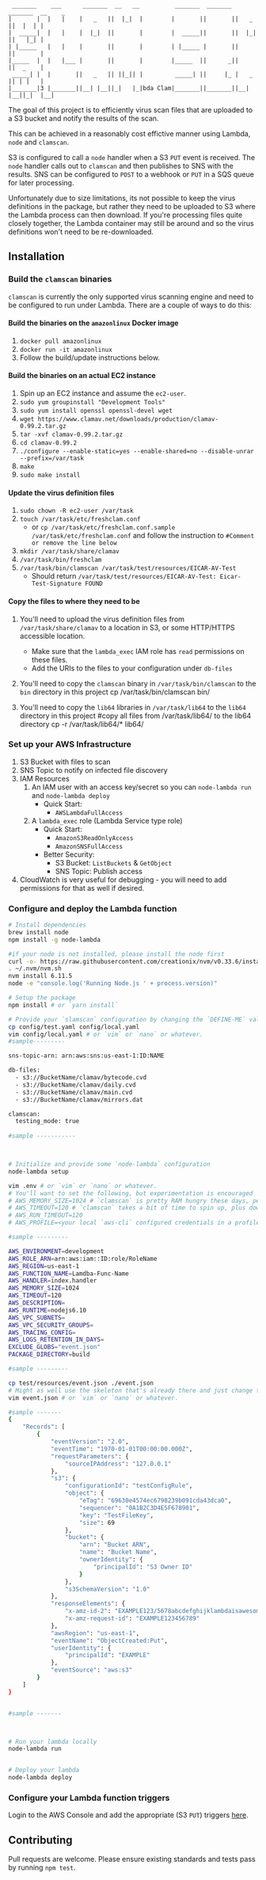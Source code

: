 ```plaintext
 _______    ___      _______  __   __          _______  _______  _______  __    _ 
|       |  |   |    |   _   ||  |_|  |        |       ||       ||   _   ||  |  | |
|  _____|  |   |    |  |_|  ||       |        |  _____||       ||  |_|  ||   |_| |
| |_____   |   |    |       ||       |        | |_____ |       ||       ||       |
|_____  |  |   |___ |       ||       |        |_____  ||      _||       ||  _    |
 _____| |  |       ||   _   || ||_|| |         _____| ||     |_ |   _   || | |   |
|_______|3 |_______||__| |__||_|   |_|bda Clam|_______||_______||__| |__||_|  |__|
```

The goal of this project is to efficiently virus scan files that are uploaded to a S3 bucket and notify the results of the scan.

This can be achieved in a reasonably cost effictive manner using Lambda, `node` and `clamscan`.

S3 is configured to call a `node` handler when a S3 `PUT` event is received.  The `node` handler calls out to `clamscan` and then publishes to SNS with the results.  SNS can be configured to `POST` to a webhook or `PUT` in a SQS queue for later processing.

Unfortunately due to size limitations, its not possible to keep the virus definitions in the package, but rather they need to be uploaded to S3 where the Lambda process can then download.  If you're processing files quite closely together, the Lambda container may still be around and so the virus definitions won't need to be re-downloaded.


## Installation

### Build the `clamscan` binaries
`clamscan` is currently the only supported virus scanning engine and need to be configured to
run under Lambda. There are a couple of ways to do this:

#### Build the binaries on the `amazonlinux` Docker image
1. `docker pull amazonlinux`
1. `docker run -it amazonlinux`
1. Follow the build/update instructions below.

#### Build the binaries on an actual EC2 instance

1. Spin up an EC2 instance and assume the `ec2-user`.
1. `sudo yum groupinstall "Development Tools"`
1. `sudo yum install openssl openssl-devel wget`
1. `wget https://www.clamav.net/downloads/production/clamav-0.99.2.tar.gz`
1. `tar -xvf clamav-0.99.2.tar.gz`
1. `cd clamav-0.99.2`
1. `./configure --enable-static=yes --enable-shared=no --disable-unrar --prefix=/var/task`
1. `make`
1. `sudo make install`

#### Update the virus definition files
1. `sudo chown -R ec2-user /var/task`
1. `touch /var/task/etc/freshclam.conf`
   * or `cp /var/task/etc/freshclam.conf.sample /var/task/etc/freshclam.conf` and follow the instruction to  `#Comment or remove the line below`
1. `mkdir /var/task/share/clamav`
1. `/var/task/bin/freshclam`
1. `/var/task/bin/clamscan /var/task/test/resources/EICAR-AV-Test`
   * Should return `/var/task/test/resources/EICAR-AV-Test: Eicar-Test-Signature FOUND`

#### Copy the files to where they need to be
1. You'll need to upload the virus definition files from `/var/task/share/clamav` to a location in S3, or some HTTP/HTTPS accessible location.
   * Make sure that the `lambda_exec` IAM role has `read` permissions on these files.
   * Add the URIs to the files to your configuration under `db-files`
1. You'll need to copy the `clamscan` binary in `/var/task/bin/clamscan` to the `bin` directory in this project
cp /var/task/bin/clamscan bin/

1. You'll need to copy the `lib64` libraries in `/var/task/lib64` to the `lib64` directory in this project
#copy all files from /var/task/lib64/ to the lib64 directory
cp -r /var/task/lib64/* lib64/

### Set up your AWS Infrastructure
1. S3 Bucket with files to scan
1. SNS Topic to notify on infected file discovery
1. IAM Resources
    1. An IAM user with an access key/secret so you can `node-lambda run` and `node-lambda deploy`
       * Quick Start: 
          * `AWSLambdaFullAccess`
    1. A `lambda_exec` role (Lambda Service type role)
       * Quick Start: 
          * `AmazonS3ReadOnlyAccess`
          * `AmazonSNSFullAccess`
       * Better Security: 
          * S3 Bucket: `ListBuckets` & `GetObject`
          * SNS Topic: Publish access
1. CloudWatch is very useful for debugging - you will need to add permissions for that as well if desired.


### Configure and deploy the Lambda function
```sh
# Install dependencies
brew install node
npm install -g node-lambda

#if your node is not installed, please install the node first
curl -o- https://raw.githubusercontent.com/creationix/nvm/v0.33.6/install.sh | bash
. ~/.nvm/nvm.sh
nvm install 6.11.5
node -e "console.log('Running Node.js ' + process.version)"

# Setup the package
npm install # or `yarn install`

# Provide your `slamscan` configuration by changing the `DEFINE-ME` values in default.yaml to the relevant ones for you
cp config/test.yaml config/local.yaml
vim config/local.yaml # or `vim` or `nano` or whatever.
#sample---------

sns-topic-arn: arn:aws:sns:us-east-1:ID:NAME

db-files:
  - s3://BucketName/clamav/bytecode.cvd
  - s3://BucketName/clamav/daily.cvd
  - s3://BucketName/clamav/main.cvd
  - s3://BucketName/clamav/mirrors.dat

clamscan:
  testing_mode: true
  
#sample -----------



# Initialize and provide some `node-lambda` configuration
node-lambda setup

vim .env # or `vim` or `nano` or whatever.
# You'll want to set the following, but experimentation is encouraged
# AWS_MEMORY_SIZE=1024 # `clamscan` is pretty RAM hungry these days, per https://github.com/widdix/aws-s3-virusscan/issues/12
# AWS_TIMEOUT=120 # `clamscan` takes a bit of time to spin up, plus downloading your virus definitions & files to scan might take a while
# AWS_RUN_TIMEOUT=120
# AWS_PROFILE=<your local `aws-cli` configured credentials in a profile>

#sample ---------

AWS_ENVIRONMENT=development
AWS_ROLE_ARN=arn:aws:iam::ID:role/RoleName
AWS_REGION=us-east-1
AWS_FUNCTION_NAME=Lamdba-Func-Name
AWS_HANDLER=index.handler
AWS_MEMORY_SIZE=1024
AWS_TIMEOUT=120
AWS_DESCRIPTION=
AWS_RUNTIME=nodejs6.10
AWS_VPC_SUBNETS=
AWS_VPC_SECURITY_GROUPS=
AWS_TRACING_CONFIG=
AWS_LOGS_RETENTION_IN_DAYS=
EXCLUDE_GLOBS="event.json"
PACKAGE_DIRECTORY=build

#sample ---------

cp test/resources/event.json ./event.json 
# Might as well use the skeleton that's already there and just change the `DEFINE-ME`s
vim event.json # or `vim` or `nano` or whatever.

#sample -------
{
    "Records": [
        {
            "eventVersion": "2.0",
            "eventTime": "1970-01-01T00:00:00.000Z",
            "requestParameters": {
                "sourceIPAddress": "127.0.0.1"
            },
            "s3": {
                "configurationId": "testConfigRule",
                "object": {
                    "eTag": "69630e4574ec6798239b091cda43dca0",
                    "sequencer": "0A1B2C3D4E5F678901",
                    "key": "TestFileKey",
                    "size": 69
                },
                "bucket": {
                    "arn": "Bucket ARN",
                    "name": "Bucket Name",
                    "ownerIdentity": {
                        "principalId": "S3 Owner ID"
                    }
                },
                "s3SchemaVersion": "1.0"
            },
            "responseElements": {
                "x-amz-id-2": "EXAMPLE123/5678abcdefghijklambdaisawesome/mnopqrstuvwxyzABCDEFGH",
                "x-amz-request-id": "EXAMPLE123456789"
            },
            "awsRegion": "us-east-1",
            "eventName": "ObjectCreated:Put",
            "userIdentity": {
                "principalId": "EXAMPLE"
            },
            "eventSource": "aws:s3"
        }
    ]
}


#sample -------



# Run your lambda locally
node-lambda run


# Deploy your lambda
node-lambda deploy

```

### Configure your Lambda function triggers
Login to the AWS Console and add the appropriate (S3 `PUT`) triggers [here](https://console.aws.amazon.com/lambda/home#/functions/slamscan?tab=triggers).


## Contributing
Pull requests are welcome.  Please ensure existing standards and tests pass by running `npm test`.

